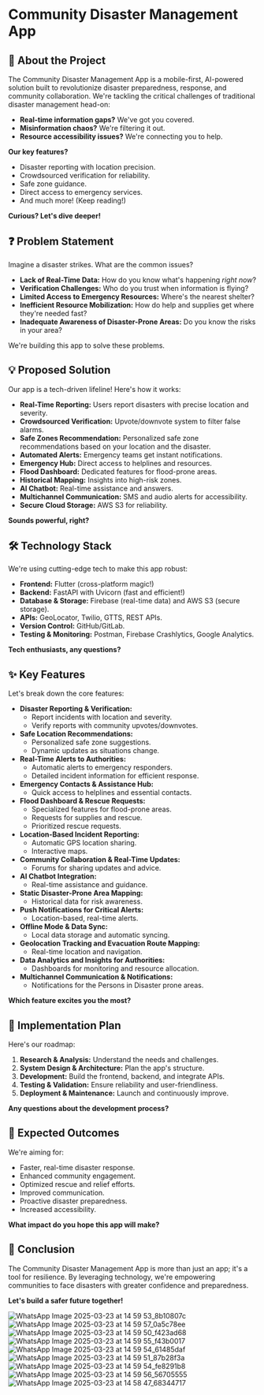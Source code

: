 # Community Disaster Management App


## 🚨 About the Project

The Community Disaster Management App is a mobile-first, AI-powered solution built to revolutionize disaster preparedness, response, and community collaboration. We're tackling the critical challenges of traditional disaster management head-on:

* **Real-time information gaps?** We've got you covered.
* **Misinformation chaos?** We're filtering it out.
* **Resource accessibility issues?** We're connecting you to help.

**Our key features?**

* Disaster reporting with location precision.
* Crowdsourced verification for reliability.
* Safe zone guidance.
* Direct access to emergency services.
* And much more! (Keep reading!)

**Curious? Let's dive deeper!**

## ❓ Problem Statement

Imagine a disaster strikes. What are the common issues?

* **Lack of Real-Time Data:** How do you know what's happening *right now*?
* **Verification Challenges:** Who do you trust when information is flying?
* **Limited Access to Emergency Resources:** Where's the nearest shelter?
* **Inefficient Resource Mobilization:** How do help and supplies get where they're needed fast?
* **Inadequate Awareness of Disaster-Prone Areas:** Do you know the risks in your area?

We're building this app to solve these problems.

## 💡 Proposed Solution

Our app is a tech-driven lifeline! Here's how it works:

* **Real-Time Reporting:** Users report disasters with precise location and severity.
* **Crowdsourced Verification:** Upvote/downvote system to filter false alarms.
* **Safe Zones Recommendation:** Personalized safe zone recommendations based on your location and the disaster.
* **Automated Alerts:** Emergency teams get instant notifications.
* **Emergency Hub:** Direct access to helplines and resources.
* **Flood Dashboard:** Dedicated features for flood-prone areas.
* **Historical Mapping:** Insights into high-risk zones.
* **AI Chatbot:** Real-time assistance and answers.
* **Multichannel Communication:** SMS and audio alerts for accessibility.
* **Secure Cloud Storage:** AWS S3 for reliability.

**Sounds powerful, right?**

## 🛠️ Technology Stack

We're using cutting-edge tech to make this app robust:

* **Frontend:** Flutter (cross-platform magic!)
* **Backend:** FastAPI with Uvicorn (fast and efficient!)
* **Database & Storage:** Firebase (real-time data) and AWS S3 (secure storage).
* **APIs:** GeoLocator, Twilio, GTTS, REST APIs.
* **Version Control:** GitHub/GitLab.
* **Testing & Monitoring:** Postman, Firebase Crashlytics, Google Analytics.

**Tech enthusiasts, any questions?**

## ✨ Key Features

Let's break down the core features:

* **Disaster Reporting & Verification:**
    * Report incidents with location and severity.
    * Verify reports with community upvotes/downvotes.
* **Safe Location Recommendations:**
    * Personalized safe zone suggestions.
    * Dynamic updates as situations change.
* **Real-Time Alerts to Authorities:**
    * Automatic alerts to emergency responders.
    * Detailed incident information for efficient response.
* **Emergency Contacts & Assistance Hub:**
    * Quick access to helplines and essential contacts.
* **Flood Dashboard & Rescue Requests:**
    * Specialized features for flood-prone areas.
    * Requests for supplies and rescue.
    * Prioritized rescue requests.
* **Location-Based Incident Reporting:**
    * Automatic GPS location sharing.
    * Interactive maps.
* **Community Collaboration & Real-Time Updates:**
    * Forums for sharing updates and advice.
* **AI Chatbot Integration:**
    * Real-time assistance and guidance.
* **Static Disaster-Prone Area Mapping:**
    * Historical data for risk awareness.
* **Push Notifications for Critical Alerts:**
    * Location-based, real-time alerts.
* **Offline Mode & Data Sync:**
    * Local data storage and automatic syncing.
* **Geolocation Tracking and Evacuation Route Mapping:**
    * Real-time location and navigation.
* **Data Analytics and Insights for Authorities:**
    * Dashboards for monitoring and resource allocation.
* **Multichannel Communication & Notifications:**
    * Notifications for the Persons in Disaster prone areas.

**Which feature excites you the most?**

## 🚀 Implementation Plan

Here's our roadmap:

1.  **Research & Analysis:** Understand the needs and challenges.
2.  **System Design & Architecture:** Plan the app's structure.
3.  **Development:** Build the frontend, backend, and integrate APIs.
4.  **Testing & Validation:** Ensure reliability and user-friendliness.
5.  **Deployment & Maintenance:** Launch and continuously improve.

**Any questions about the development process?**

## 🎯 Expected Outcomes

We're aiming for:

* Faster, real-time disaster response.
* Enhanced community engagement.
* Optimized rescue and relief efforts.
* Improved communication.
* Proactive disaster preparedness.
* Increased accessibility.

**What impact do you hope this app will make?**

## 🤝 Conclusion

The Community Disaster Management App is more than just an app; it's a tool for resilience. By leveraging technology, we're empowering communities to face disasters with greater confidence and preparedness.

**Let's build a safer future together!**

![WhatsApp Image 2025-03-23 at 14 59 53_8b10807c](https://github.com/user-attachments/assets/3dd14775-0902-44b6-ab13-c55ad50945ef)
![WhatsApp Image 2025-03-23 at 14 59 57_0a5c78ee](https://github.com/user-attachments/assets/9dc88717-d294-4f70-bf44-7cdac957a578)
![WhatsApp Image 2025-03-23 at 14 59 50_f423ad68](https://github.com/user-attachments/assets/ed82fca9-323a-494b-a057-da7dacdeed74)
![WhatsApp Image 2025-03-23 at 14 59 55_f43b0017](https://github.com/user-attachments/assets/8d7dfa0f-8fca-447b-b484-c6ae2cc11462)
![WhatsApp Image 2025-03-23 at 14 59 54_61485daf](https://github.com/user-attachments/assets/468bcd90-3950-494f-9561-86e9983fdc15)
![WhatsApp Image 2025-03-23 at 14 59 51_87b28f3a](https://github.com/user-attachments/assets/cbdbaa86-436c-45fd-90cc-8ee85cb55db8)
![WhatsApp Image 2025-03-23 at 14 59 54_fe8291b8](https://github.com/user-attachments/assets/0a042760-0e82-406e-94d6-9e3f5f325d68)
![WhatsApp Image 2025-03-23 at 14 59 56_56705555](https://github.com/user-attachments/assets/415450c4-7706-4472-99c5-522d2d799076)
![WhatsApp Image 2025-03-23 at 14 58 47_68344717](https://github.com/user-attachments/assets/28e7e754-a300-4f6e-88e0-9e9e84005a9c)










